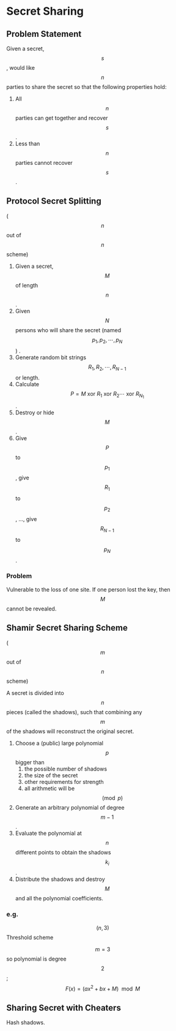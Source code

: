 # Secret Sharing

## Problem Statement

Given a secret, $$s$$, would like $$n$$ parties to share the secret so that the following properties hold:

1. All $$n$$ parties can get together and recover $$s$$.
2. Less than $$n$$ parties cannot recover $$s$$.

## Protocol Secret Splitting

\($$n$$out of $$n$$scheme\)

1. Given a secret, $$M$$ of length $$n$$ .
2. Given $$N$$ persons who will share the secret \(named $$p_1, p_2, \cdots, p_N$$\) .
3. Generate random bit strings $$R_1,R_2,\cdots, R_{N-1}$$ or length.
4. Calculate $$P = M \text{ xor } R_1\text{ xor }R_2\cdots \text{ xor }R_{N_1}$$.
5. Destroy or hide $$M$$.
6. Give $$P$$ to $$p_1$$, give $$R_{1}$$ to $$p_2$$, ..., give $$R_{N-1}$$ to $$p_N$$.

### Problem

Vulnerable to the loss of one site. If one person lost the key, then $$M$$cannot be revealed.

## Shamir Secret Sharing Scheme

\($$m$$out of $$n$$scheme\)

A secret is divided into $$n$$ pieces \(called the shadows\), such that combining any $$m$$ of the shadows will reconstruct the original secret.

1. Choose a \(public\) large polynomial $$p$$ bigger than
   1. the possible number of shadows
   2. the size of the secret
   3. other requirements for strength
   4. all arithmetic will be $$\pmod p$$
2. Generate an arbitrary polynomial of degree $$m-1$$.
3. Evaluate the polynomial at $$n$$ different points to obtain the shadows $$k_i$$.
4. Distribute the shadows and destroy $$M$$ and all the polynomial coefficients.

### e.g.

$$(n,3)$$ Threshold scheme

$$m=3$$so polynomial is degree $$2$$; $$F(x)=(ax^2+bx+M) \mod M$$

## Sharing Secret with Cheaters

Hash shadows.

